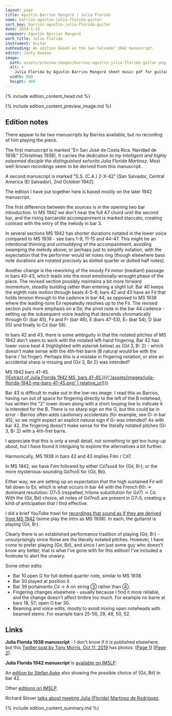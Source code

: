 ```yaml
---
layout: page
title: Agustín Barrios Mangoré | Julia Florida
name: barrios-agustin-julia-florida-guitar
sort_key: barrios-agustin-julia-florida-guitar
date: 2024-1-12
composer: Agustín Barrios Mangoré
work_title: Julia Florida
instrument: Guitar
subheading: An edition based on the San Salvador 1942 manuscript.
editor: Jonty Dawson
image:
  path: assets/preview-images/barrios-agustin-julia-florida-guitar.png
  alt: >
    Julia Florida by Agustín Barrios Mangoré sheet music pdf for guitar.
  width: 800
  height: 400
---
```


{% include edition_content_head.md %}
<!--more-->
{% include edition_content_preview_image.md %}

## Edition notes
There appear to be two manuscripts by Barrios available, but no recording of him playing the piece.

The first manuscript is marked "En San José de Costa Rica. Navidad de 1938." [Christmas 1938]. It carries the dedication *to my intelligent and highly esteemed disciple the distinguished señorita Julia Florida Martinez*. Most well-known recordings seem to be derived from this manuscript.

A second manuscript is marked "S.S. (C.A.) 2-X-42" [San Salvador, Central America (El Salvador), 2nd October 1942].

The edition I have put together here is based mostly on the later 1942 manuscript.


The first difference between the sources is in the opening two bar introduction. In MS 1942 we don't hear the full A7 chord until the second bar, and the rising barcarolle accompaniment is marked staccato, creating contrast with the entry of the melody in bar 3.

In several sections MS 1942 has shorter durations notated in the lower voice compared to MS 1938 - see bars 1-9, 11-15 and 44-47. This might be an intentional thinning and unmuddying of the accompaniment, avoiding swamping the melody above; or perhaps just to simplify notation, with the expectation that the performer would let notes ring (though elsewhere bass note durations are notated precisely as dotted quarter or dotted half notes).

Another change is the reworking of the moody F♯ minor (mediant) passage in bars 40-43, which leads into the most emotionally-wrought phase of the piece. The revised section possibly maintains a bit more forward momentum, steadily building rather than entering a slight lull. Bar 40 keeps the eighth note motion through beats 4-5-6; bars 42 and 43 have an F♯ that holds tension through to the cadence in bar 44, as opposed to MS 1938 where the leading-tone E♯ repeatedly resolves up to the F♯. The revised section puts more emphasis on a G♯, the pivot note in the bar 44 cadence - setting up the subsequent voice leading that descends chromatically through G♮ (bar 45), F♯ and F♮ (bar 46), E (bars 47-53), E♭ (bar 54), D (bar 55) and finally to C♯ (bar 56).

In bars 42 and 43, there is some ambiguity in that the notated pitches of MS 1942 don't seem to work with the notated left-hand fingering. Bar 42 has lower voice beat 4 (highlighted with asterisk below) as {G♯ 3, B♮ 2} - which doesn't make sense with the 4th-fret barre (B natural would be with the barre / 1st finger). Perhaps this is a mistake in fingering notation, or else an accidental sharp is missing and {G♯ 3, B♯ 2} was intended?

<div class="summary-caption"><span data-nosnippet="">MS 1942 bars 41-45.</span></div>
<a href="{{'/assets/images/julia-florida-1942-ms-bars-41-45.png' | absolute_url}}" target="_blank">
![Extract of Julia Florida 1942 MS, bars 41-45.]({{'/assets/images/julia-florida-1942-ms-bars-41-45.png' | relative_url}})
</a>

Bar 43 is difficult to make out in the low-res image. I read this as Barrios, having run out of space for fingering directly to the left of the B notehead, has written the "2" lower down along with a short looping line to indicate it is intended for the B. There is no sharp sign on the G, but this could be in error - Barrios often adds cautionary accidentals (for example, see G♮ in bar 45), so we might expect an explicit natural sign if G♮ was intended? As with bar 42, the fingering doesn't make sense for the literally notated pitches {G♮ 3, B♮ 2} with a 4th-fret barre.

I appreciate that this is only a small detail, not something to get too hung-up about, but I have found it intriguing to explore the alternatives a bit further.

Harmonically, MS 1938 in bars 42 and 43 implies F♯m / C♯7.

In MS 1942, we have F♯m followed by either C♯7sus4 for {G♯, B♮}; or the more mysterious-sounding G♯7no5 for {G♯, B♯}.

Either way, we are setting up an expectation that the high sustained F♯ will fall down to E♯, which is what occurs in bar 44 with the French 6th → dominant resolution: D7♭5 (respelled, tritone substitution for G♯7) → C♯. With the {G♯, B♯} choice, all notes of G♯7no5 are present in D7♭5, creating a kind of anticipation that I find effective.


I did a brief YouTube trawl for [recordings that sound as if they are derived from MS 1942](https://www.youtube.com/watch_videos?video_ids=QEwr1np7hHQ,0hPOKP8llUw,jn8zkcOxvY8,TdgQhSJBoZY,0linL7w-MWs) (some play the intro as MS 1938). In each, the guitarist is playing {G♯, B♮}.

Clearly there is an established performance tradition of playing {G♯, B♮} - unsurprisingly since those are the literally notated pitches. However, I have come to prefer playing {G♯, B♯}, and since I am just some guy who doesn't know any better, that is what I've gone with for this edition! I've included a footnote to alert the unwary.

Some other edits:
* Bar 10 open G for full dotted quarter note, similar to MS 1938.
* Bar 30 played at position II.
* Bar 39 portamento C♯ → A on string ③ rather than ④.
* Fingering changes elsewhere - usually because I find it more reliable, and the change doesn't affect timbre too much. For example no barre at bars 18, 57; open G bar 30.
* Beaming and voice edits, mostly to avoid mixing open noteheads with beamed stems. For example bars 25-56, 29, 48, 50, 52.

## Links

**Julia Florida 1938 manuscript** - I don't know if it is published elsewhere, but this [Twitter post by Tony Morris, Oct 11, 2019](https://twitter.com/_Tony_Morris_/status/1182669536480452609) has photos. [[Page 1](https://web.archive.org/web/20240109171710/https://pbs.twimg.com/media/EGmvqvFWkAAChUY?format=jpg&name=large)] [[Page 2](https://web.archive.org/web/20240109172647/https://pbs.twimg.com/media/EGmvqvGXYAAtajK?format=jpg&name=large)].

**Julia Florida 1942 manuscript** is [available on IMSLP](https://imslp.org/wiki/File:PMLP411050-JuliaFloridaMS.pdf).

An [edition by Stefan Apke](https://imslp.org/wiki/File:PMLP411050-Barrios_A-Julia_Florida_Barcarola%2Bmid.pdf) also showing the possible choice of {G♯, B♯} in bar 42.

Other [editions on IMSLP](https://imslp.org/wiki/Julia_Florida_(Barrios_Mangor%C3%A9%2C_Agust%C3%ADn)).

Richard Stover [talks about meeting Julia (Florida) Martinez de Rodriguez](https://soundcloud.com/classicalguitaralive/richard-stover-on-agustin).


{% include edition_content_summary.md %}